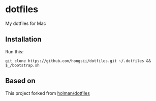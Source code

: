 # dotfiles
My dotfiles for Mac

## Installation
Run this:

``` shell
git clone https://github.com/hongsii/dotfiles.git ~/.dotfiles && $_/bootstrap.sh
```

## Based on
This project forked from [holman/dotfiles](https://github.com/holman/dotfiles)
